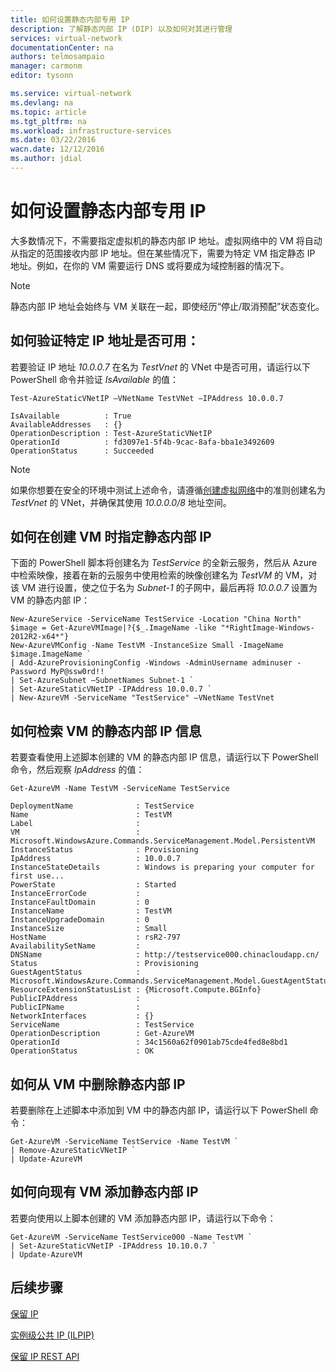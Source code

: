 ```yaml
---
title: 如何设置静态内部专用 IP
description: 了解静态内部 IP (DIP) 以及如何对其进行管理
services: virtual-network
documentationCenter: na
authors: telmosampaio
manager: carmonm
editor: tysonn

ms.service: virtual-network
ms.devlang: na
ms.topic: article
ms.tgt_pltfrm: na
ms.workload: infrastructure-services
ms.date: 03/22/2016
wacn.date: 12/12/2016
ms.author: jdial
---
```


# 如何设置静态内部专用 IP
大多数情况下，不需要指定虚拟机的静态内部 IP 地址。虚拟网络中的 VM 将自动从指定的范围接收内部 IP 地址。但在某些情况下，需要为特定 VM 指定静态 IP 地址。例如，在你的 VM 需要运行 DNS 或将要成为域控制器的情况下。

>[!NOTE]
> 静态内部 IP 地址会始终与 VM 关联在一起，即使经历“停止/取消预配”状态变化。

## 如何验证特定 IP 地址是否可用：
若要验证 IP 地址 *10.0.0.7* 在名为 *TestVnet* 的 VNet 中是否可用，请运行以下 PowerShell 命令并验证 *IsAvailable* 的值：

```
Test-AzureStaticVNetIP –VNetName TestVNet –IPAddress 10.0.0.7 

IsAvailable          : True
AvailableAddresses   : {}
OperationDescription : Test-AzureStaticVNetIP
OperationId          : fd3097e1-5f4b-9cac-8afa-bba1e3492609
OperationStatus      : Succeeded
```

>[!NOTE]
>如果你想要在安全的环境中测试上述命令，请遵循[创建虚拟网络](./virtual-networks-create-vnet-arm-pportal.md)中的准则创建名为 *TestVnet* 的 VNet，并确保其使用 *10.0.0.0/8* 地址空间。

## 如何在创建 VM 时指定静态内部 IP
下面的 PowerShell 脚本将创建名为 *TestService* 的全新云服务，然后从 Azure 中检索映像，接着在新的云服务中使用检索的映像创建名为 *TestVM* 的 VM，对该 VM 进行设置，使之位于名为 *Subnet-1* 的子网中，最后再将 *10.0.0.7* 设置为 VM 的静态内部 IP：

```
New-AzureService -ServiceName TestService -Location "China North"
$image = Get-AzureVMImage|?{$_.ImageName -like "*RightImage-Windows-2012R2-x64*"}
New-AzureVMConfig -Name TestVM -InstanceSize Small -ImageName $image.ImageName `
| Add-AzureProvisioningConfig -Windows -AdminUsername adminuser -Password MyP@ssw0rd!! `
| Set-AzureSubnet –SubnetNames Subnet-1 `
| Set-AzureStaticVNetIP -IPAddress 10.0.0.7 `
| New-AzureVM -ServiceName "TestService" –VNetName TestVnet
```

## 如何检索 VM 的静态内部 IP 信息
若要查看使用上述脚本创建的 VM 的静态内部 IP 信息，请运行以下 PowerShell 命令，然后观察 *IpAddress* 的值：

```
Get-AzureVM -Name TestVM -ServiceName TestService

DeploymentName              : TestService
Name                        : TestVM
Label                       : 
VM                          : Microsoft.WindowsAzure.Commands.ServiceManagement.Model.PersistentVM
InstanceStatus              : Provisioning
IpAddress                   : 10.0.0.7
InstanceStateDetails        : Windows is preparing your computer for first use...
PowerState                  : Started
InstanceErrorCode           : 
InstanceFaultDomain         : 0
InstanceName                : TestVM
InstanceUpgradeDomain       : 0
InstanceSize                : Small
HostName                    : rsR2-797
AvailabilitySetName         : 
DNSName                     : http://testservice000.chinacloudapp.cn/
Status                      : Provisioning
GuestAgentStatus            : Microsoft.WindowsAzure.Commands.ServiceManagement.Model.GuestAgentStatus
ResourceExtensionStatusList : {Microsoft.Compute.BGInfo}
PublicIPAddress             : 
PublicIPName                : 
NetworkInterfaces           : {}
ServiceName                 : TestService
OperationDescription        : Get-AzureVM
OperationId                 : 34c1560a62f0901ab75cde4fed8e8bd1
OperationStatus             : OK
```

## 如何从 VM 中删除静态内部 IP
若要删除在上述脚本中添加到 VM 中的静态内部 IP，请运行以下 PowerShell 命令：

```
Get-AzureVM -ServiceName TestService -Name TestVM `
| Remove-AzureStaticVNetIP `
| Update-AzureVM
```

## 如何向现有 VM 添加静态内部 IP
若要向使用以上脚本创建的 VM 添加静态内部 IP，请运行以下命令：

```
Get-AzureVM -ServiceName TestService000 -Name TestVM `
| Set-AzureStaticVNetIP -IPAddress 10.10.0.7 `
| Update-AzureVM
```

## 后续步骤

[保留 IP](./virtual-networks-reserved-public-ip.md)

[实例级公共 IP (ILPIP)](./virtual-networks-instance-level-public-ip.md)

[保留 IP REST API](https://msdn.microsoft.com/zh-CN/library/azure/dn722420.aspx)

<!---HONumber=Mooncake_Quality_Review_1118_2016-->